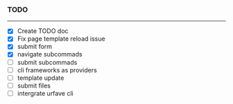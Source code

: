 ### TODO

---

- [x] Create TODO doc
- [x] Fix page template reload issue
- [x] submit form
- [x] navigate subcommads
- [ ] submit subcommads
- [ ] cli frameworks as providers
- [ ] template update
- [ ] submit files
- [ ] intergrate urfave cli
